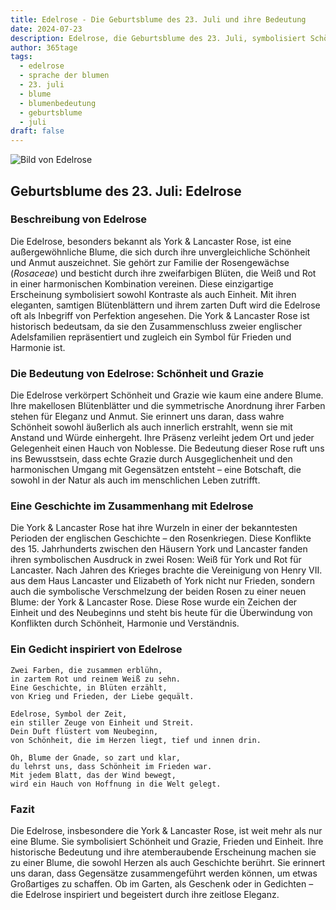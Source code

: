 ```yaml
---
title: Edelrose - Die Geburtsblume des 23. Juli und ihre Bedeutung
date: 2024-07-23
description: Edelrose, die Geburtsblume des 23. Juli, symbolisiert Schönheit und Grazie. Erfahre mehr über ihre Geschichte, Bedeutung und Symbolik in der Sprache der Blumen.
author: 365tage
tags:
  - edelrose
  - sprache der blumen
  - 23. juli
  - blume
  - blumenbedeutung
  - geburtsblume
  - juli
draft: false
---
```


![Bild von Edelrose](https://cdn.pixabay.com/photo/2014/03/30/13/01/rose-301406_640.jpg#center)


## Geburtsblume des 23. Juli: Edelrose

### Beschreibung von Edelrose

Die Edelrose, besonders bekannt als York & Lancaster Rose, ist eine außergewöhnliche Blume, die sich durch ihre unvergleichliche Schönheit und Anmut auszeichnet. Sie gehört zur Familie der Rosengewächse (_Rosaceae_) und besticht durch ihre zweifarbigen Blüten, die Weiß und Rot in einer harmonischen Kombination vereinen. Diese einzigartige Erscheinung symbolisiert sowohl Kontraste als auch Einheit. Mit ihren eleganten, samtigen Blütenblättern und ihrem zarten Duft wird die Edelrose oft als Inbegriff von Perfektion angesehen. Die York & Lancaster Rose ist historisch bedeutsam, da sie den Zusammenschluss zweier englischer Adelsfamilien repräsentiert und zugleich ein Symbol für Frieden und Harmonie ist.

### Die Bedeutung von Edelrose: Schönheit und Grazie

Die Edelrose verkörpert Schönheit und Grazie wie kaum eine andere Blume. Ihre makellosen Blütenblätter und die symmetrische Anordnung ihrer Farben stehen für Eleganz und Anmut. Sie erinnert uns daran, dass wahre Schönheit sowohl äußerlich als auch innerlich erstrahlt, wenn sie mit Anstand und Würde einhergeht. Ihre Präsenz verleiht jedem Ort und jeder Gelegenheit einen Hauch von Noblesse. Die Bedeutung dieser Rose ruft uns ins Bewusstsein, dass echte Grazie durch Ausgeglichenheit und den harmonischen Umgang mit Gegensätzen entsteht – eine Botschaft, die sowohl in der Natur als auch im menschlichen Leben zutrifft.

### Eine Geschichte im Zusammenhang mit Edelrose

Die York & Lancaster Rose hat ihre Wurzeln in einer der bekanntesten Perioden der englischen Geschichte – den Rosenkriegen. Diese Konflikte des 15. Jahrhunderts zwischen den Häusern York und Lancaster fanden ihren symbolischen Ausdruck in zwei Rosen: Weiß für York und Rot für Lancaster. Nach Jahren des Krieges brachte die Vereinigung von Henry VII. aus dem Haus Lancaster und Elizabeth of York nicht nur Frieden, sondern auch die symbolische Verschmelzung der beiden Rosen zu einer neuen Blume: der York & Lancaster Rose. Diese Rose wurde ein Zeichen der Einheit und des Neubeginns und steht bis heute für die Überwindung von Konflikten durch Schönheit, Harmonie und Verständnis.

### Ein Gedicht inspiriert von Edelrose

```
Zwei Farben, die zusammen erblühn,  
in zartem Rot und reinem Weiß zu sehn.  
Eine Geschichte, in Blüten erzählt,  
von Krieg und Frieden, der Liebe gequält.  

Edelrose, Symbol der Zeit,  
ein stiller Zeuge von Einheit und Streit.  
Dein Duft flüstert vom Neubeginn,  
von Schönheit, die im Herzen liegt, tief und innen drin.  

Oh, Blume der Gnade, so zart und klar,  
du lehrst uns, dass Schönheit im Frieden war.  
Mit jedem Blatt, das der Wind bewegt,  
wird ein Hauch von Hoffnung in die Welt gelegt.  
```

### Fazit

Die Edelrose, insbesondere die York & Lancaster Rose, ist weit mehr als nur eine Blume. Sie symbolisiert Schönheit und Grazie, Frieden und Einheit. Ihre historische Bedeutung und ihre atemberaubende Erscheinung machen sie zu einer Blume, die sowohl Herzen als auch Geschichte berührt. Sie erinnert uns daran, dass Gegensätze zusammengeführt werden können, um etwas Großartiges zu schaffen. Ob im Garten, als Geschenk oder in Gedichten – die Edelrose inspiriert und begeistert durch ihre zeitlose Eleganz.